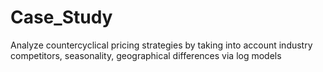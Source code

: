 # Case_Study
Analyze countercyclical pricing strategies by taking into account industry competitors, seasonality, geographical differences via log models
